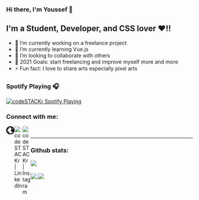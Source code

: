 ### Hi there, I'm Youssef 👋

## I'm a Student, Developer, and CSS lover ❤!!

- 🔭 I’m currently working on a freelance project
- 🌱 I’m currently learning Vue.js
- 👯 I’m looking to collaborate with others
- 🥅 2021 Goals: start freelancing and improve myself more and more
- ⚡ Fun fact: I love to share arts especially pixel arts

### Spotify Playing 🎧

[<img src="https://now-playing-codestackr.vercel.app/api/spotify-playing" alt="codeSTACKr Spotify Playing" width="350" />](https://open.spotify.com/user/31padjfhsdrcfpcpzichwslhuryy?si=93643ba34b5b4036)

### Connect with me:

[<img align="left" alt="codeSTACKr.com" width="22px" src="https://raw.githubusercontent.com/iconic/open-iconic/master/svg/globe.svg" />](https://www.facebook.com/profile.php?id=100013575014881)
[<img align="left" alt="codeSTACKr | LinkedIn" width="22px" src="https://cdn.jsdelivr.net/npm/simple-icons@v3/icons/linkedin.svg" />](https://www.linkedin.com/in/youssef-bouhalla-745b1b213/)
[<img align="left" alt="codeSTACKr | Instagram" width="22px" src="https://cdn.jsdelivr.net/npm/simple-icons@v3/icons/instagram.svg" />](https://www.instagram.com/ussef_bhl/)

<br />

---

### Github stats:

<a href="https://github.com/YoussefBouhalla"><img src="https://img.shields.io/github/followers/YoussefBouhalla?label=Follow&style=social"></a>

<a href="https://github.com/YoussefBouhalla?tab=repositories">
  <img align="center" src="https://github-readme-stats.vercel.app/api/top-langs/?username=YoussefBouhalla&theme=dark"/>
</a>

<a href="https://github.com/YoussefBouhalla?tab=repositories">
 <img align="center" src="https://github-readme-stats.vercel.app/api?username=YoussefBouhalla&line_height=40&show_icons=true&theme=dark">
</a>
